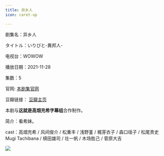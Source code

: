 ```yaml
---
title: 异乡人
icon: caret-up

---
```


剧集名：异乡人

タイトル：いりびと-異邦人-

电视台：WOWOW

播放日期：2021-11-28

集数：5

官网: [本剧集官网](https://www.wowow.co.jp/drama/original/iribito/)

豆瓣链接： [豆瓣主页](https://movie.douban.com/subject/35497022/)

本剧与**这就是高畑充希字幕组**合作制作。

简介：看希妹。

cast：高畑充希 / 风间俊介 / 松重丰 / 浅野堇 / 梶芽衣子 / 森口瑶子 / 松尾贵史 Mugi Tachibana / 槙田雄司 / 壮一帆 / 木场胜己 / 菅原大吉

![](https://listpic.tsgsanjiao.com/2021/2021yxr.jpg)